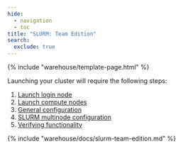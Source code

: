 ```yaml
---
hide:
  - navigation
  - toc
title: "SLURM: Team Edition"
search:
  exclude: true
---
```


{% include "warehouse/template-page.html" %}

Launching your cluster will require the following steps:

1. [Launch login node](#launch-login-node)
2. [Launch compute nodes](#launch-compute-nodes)
3. [General configuration](#general-configuration)
4. [SLURM multinode configuration](#slurm-multinode-configuration)
5. [Verifying functionality](#verifying-functionality)

{% include "warehouse/docs/slurm-team-edition.md" %}
